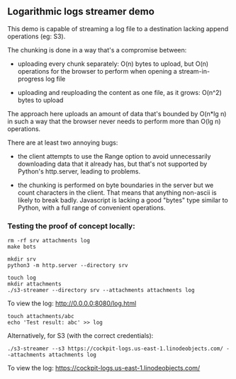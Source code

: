 ## Logarithmic logs streamer demo

This demo is capable of streaming a log file to a destination lacking append
operations (eg: S3).

The chunking is done in a way that's a compromise between:

 - uploading every chunk separately: O(n) bytes to upload, but O(n) operations
   for the browser to perform when opening a stream-in-progress log file

 - uploading and reuploading the content as one file, as it grows: O(n^2) bytes
   to upload

The approach here uploads an amount of data that's bounded by O(n\*lg n) in
such a way that the browser never needs to perform more than O(lg n)
operations.

There are at least two annoying bugs:

 - the client attempts to use the Range option to avoid unnecessarily
   downloading data that it already has, but that's not supported by Python's
   http.server, leading to problems.

 - the chunking is performed on byte boundaries in the server but we count
   characters in the client.  That means that anything non-ascii is likely to
   break badly.  Javascript is lacking a good "bytes" type similar to Python,
   with a full range of convenient operations.

### Testing the proof of concept locally:

```
rm -rf srv attachments log
make bots
```

```
mkdir srv
python3 -m http.server --directory srv
```

```
touch log
mkdir attachments
./s3-streamer --directory srv --attachments attachments log
```

To view the log: http://0.0.0.0:8080/log.html

```
touch attachments/abc
echo 'Test result: abc' >> log
```

Alternatively, for S3 (with the correct credentials):

```
./s3-streamer --s3 https://cockpit-logs.us-east-1.linodeobjects.com/ --attachments attachments log
```

To view the log: https://cockpit-logs.us-east-1.linodeobjects.com/
